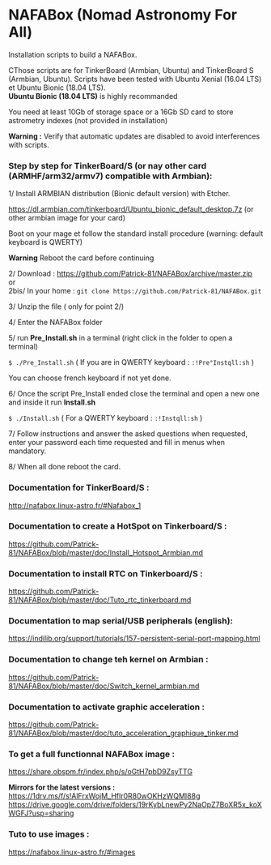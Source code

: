 # NAFABox (Nomad Astronomy For All)

Installation scripts to build a NAFABox.

CThose scripts are for TinkerBoard (Armbian, Ubuntu) and TinkerBoard S (Armbian, Ubuntu).
Scripts have been tested with Ubuntu Xenial (16.04 LTS) et Ubuntu Bionic (18.04 LTS).  
**Ubuntu Bionic (18.04 LTS)** is highly recommanded

You need at least 10Gb of storage space or a 16Gb SD card to store astrometry indexes (not provided in installation)  

**Warning :** Verify that automatic updates are disabled to avoid interferences with scripts.


### Step by step for TinkerBoard/S (or nay other card (ARMHF/arm32/armv7) compatible with Armbian):

1/ Install ARMBIAN distribution (Bionic default version) with Etcher.

https://dl.armbian.com/tinkerboard/Ubuntu_bionic_default_desktop.7z (or other armbian image for your card)

Boot on your mage et follow the standard install procedure (warning: default keyboard is QWERTY)

**Warning** Reboot the card before continuing

2/ Download :  https://github.com/Patrick-81/NAFABox/archive/master.zip  
or  
2bis/ In your home : `git clone https://github.com/Patrick-81/NAFABox.git`

3/ Unzip the file ( only for point 2/)

4/ Enter the NAFABox folder

5/ run **Pre_Install.sh** in a terminal (right click in the folder to open a terminal)

`$ ./Pre_Install.sh` 
( If you are in QWERTY keyboard : `:!Pre°Instqll:sh` ) 

You can choose french keyboard if not yet done.

6/ Once the script Pre_Install ended close the terminal and open a new one and inside it run **Install.sh**

`$ ./Install.sh` 
( For a QWERTY keyboard : `:!Instqll:sh` ) 

7/ Follow instructions and answer the asked questions when requested, enter your password each time requested and fill in menus when mandatory.

8/ When all done reboot the card.


### Documentation for TinkerBoard/S :   
http://nafabox.linux-astro.fr/#Nafabox_1

### Documentation to create a HotSpot on Tinkerboard/S :  
https://github.com/Patrick-81/NAFABox/blob/master/doc/Install_Hotspot_Armbian.md   

### Documentation to install RTC on Tinkerboard/S :   
https://github.com/Patrick-81/NAFABox/blob/master/doc/Tuto_rtc_tinkerboard.md

### Documentation to map serial/USB peripherals (english):   
https://indilib.org/support/tutorials/157-persistent-serial-port-mapping.html

### Documentation to change teh kernel on Armbian :
https://github.com/Patrick-81/NAFABox/blob/master/doc/Switch_kernel_armbian.md

### Documentation to activate graphic acceleration :
https://github.com/Patrick-81/NAFABox/blob/master/doc/tuto_acceleration_graphique_tinker.md

### To get a full functionnal NAFABox image :   
https://share.obspm.fr/index.php/s/oGtH7pbD9ZsyTTG

**Mirrors for the latest versions :**  
https://1drv.ms/f/s!AlFrxWojM_Hflr0R80wOKHzWQMI88g   
https://drive.google.com/drive/folders/19rKybLnewPy2NaOpZ7BoXR5x_koXWGFJ?usp=sharing  

### Tuto to use images :   
https://nafabox.linux-astro.fr/#images


